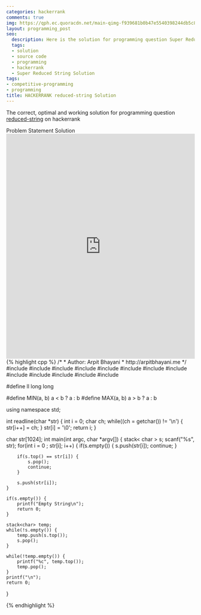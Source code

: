 ```yaml
---
categories: hackerrank
comments: true
img: https://qph.ec.quoracdn.net/main-qimg-f939681b0b47e5540398244db5c8966f?convert_to_webp=true
layout: programming_post
seo:
  description: Here is the solution for programming question Super Reduced String on hackerrank
  tags:
  - solution
  - source code
  - programming
  - hackerrank
  - Super Reduced String Solution
tags:
- competitive-programming
- programming
title: HACKERRANK reduced-string Solution
---
```

The correct, optimal and working solution for programming question [reduced-string](https://www.hackerrank.com/challenges/reduced-string) on hackerrank

<div class="ui secondary pointing large menu">
  <a class="grey item" data-tab="problem-statement">
    Problem Statement
  </a>
  <a class="active item grey" data-tab="solution">
    Solution
  </a>
</div>
<div class="ui bottom attached tab" data-tab="problem-statement">
    <iframe src="https://www.hackerrank.com/challenges/reduced-string" width="100%" height="600px" style="overflow: scroll; border: none;"></iframe>
</div>
<div class="ui bottom attached active tab" data-tab="solution">
{% highlight cpp %}
/*
 *  Author: Arpit Bhayani
 *  http://arpitbhayani.me
 */
#include <cmath>
#include <cstdio>
#include <cstdlib>
#include <climits>
#include <deque>
#include <iostream>
#include <list>
#include <limits>
#include <map>
#include <queue>
#include <set>
#include <stack>
#include <vector>

#define ll long long

#define MIN(a, b) a < b ? a : b
#define MAX(a, b) a > b ? a : b

using namespace std;

int readline(char *str) {
    int i = 0;
    char ch;
    while((ch = getchar()) != '\n') {
        str[i++] = ch;
    }
    str[i] = '\0';
    return i;
}

char str[1024];
int main(int argc, char *argv[]) {
    stack< char > s;
    scanf("%s", str);
    for(int i = 0 ; str[i]; i++) {
        if(s.empty()) {
            s.push(str[i]);
            continue;
        }

        if(s.top() == str[i]) {
            s.pop();
            continue;
        }

        s.push(str[i]);
    }

    if(s.empty()) {
        printf("Empty String\n");
        return 0;
    }

    stack<char> temp;
    while(!s.empty()) {
        temp.push(s.top());
        s.pop();
    }

    while(!temp.empty()) {
        printf("%c", temp.top());
        temp.pop();
    }
    printf("\n");
    return 0;
}

{% endhighlight %}
</div>
